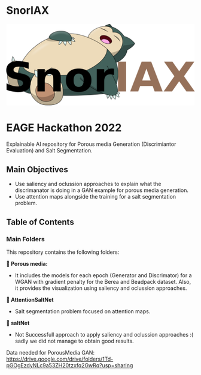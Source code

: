 # SnorIAX

![SnorIAX](https://github.com/EAGE-Annual-Hackathon/SnorIAX/blob/main/logo.png)

# EAGE Hackathon 2022
Explainable AI repository for Porous media Generation (Discrimiantor Evaluation) and Salt Segmentation. 



## Main Objectives
- Use saliency and oclussion approaches to explain what the discrimanator is doing in a GAN example for porous media generation. 
- Use attention maps alongside the training for a salt segmentation problem. 

## Table of Contents
### Main Folders
This repository contains the following folders: 

**:open_file_folder:  Porous media:** 
  - It includes the models for each epoch (Generator and Discrimator) for a WGAN with gradient penalty for the Berea and Beadpack dataset. Also, it provides the visualization using saliency and oclussion approaches.
  
**:open_file_folder: AttentionSaltNet**
  - Salt segmentation problem focused on attention maps. 


**:open_file_folder: saltNet**
  - Not Successfull approach to apply saliency and oclussion approaches  :( sadly we did not manage to obtain good results. 




Data needed for PorousMedia GAN:  https://drive.google.com/drive/folders/1Td-pGOgEzdyNLc9a53ZH20tzxfq2GwRq?usp=sharing
